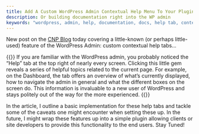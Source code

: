 ```yaml
---
title: Add A Custom WordPress Admin Contextual Help Menu To Your Plugin Or Theme
description: Or building documentation right into the WP admin
keywords: "wordpress, admin, help, documentation, docs, help tab, contextual help, wordpress admin, WP_Screen, add_help_tab, set_help_sidebar"
---
```


New post on the [CNP Blog][cnp] today covering a little-known (or perhaps little-used) feature of the WordPress Admin: custom contextual help tabs...

{{<citation title="Add A Custom WordPress Admin Contextual Help Menu To Your Plugin Or Theme" url="https://cnpagency.com/blog/add-a-custom-wordpress-admin-contextual-help-menu-to-your-plugin-or-theme/">}}
If you are familiar with the WordPress admin, you probably noticed the “Help” tab at the top right of nearly every screen. Clicking this little gem reveals a series of helpful topics related to the current page. For example, on the Dashboard, the tab offers an overview of what’s currently displayed, how to navigate the admin in general and what the different boxes on the screen do. This information is invaluable to a new user of WordPress and stays politely out of the way for the more experienced.
{{</citation>}}

In the article, I outline a basic implementation for these help tabs and tackle some of the caveats one might encounter when setting these up. In the future, I might wrap these features up into a simple plugin allowing clients or site developers to provide this functionality to the end users. Stay Tuned!

[cnp]:  http://www.clarknikdelpowell.com/blog/